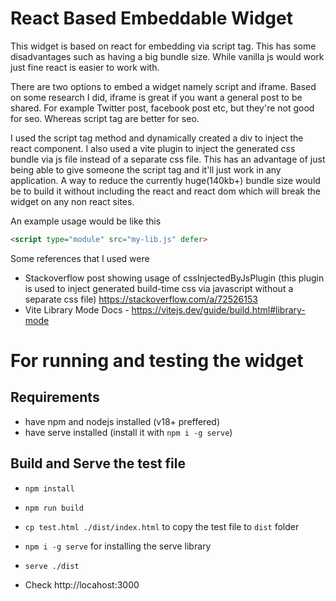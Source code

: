 # React Based Embeddable Widget

This widget is based on react for embedding via script tag. This has some disadvantages such as having a big bundle size. While vanilla js would work just fine react is easier to work with.

There are two options to embed a widget namely script and iframe. Based on some research I did, iframe is great if you want a general post to be shared. For example Twitter post, facebook post etc, but they're not good for seo. Whereas script tag are better for seo.

I used the script tag method and dynamically created a div to inject the react component. I also used a vite plugin to inject the generated css bundle via js file instead of a separate css file. This has an advantage of just being able to give someone the script tag and it'll just work in any application. A way to reduce the currently huge(140kb+) bundle size would be to build it without including the react and react dom which will break the widget on any non react sites.

An example usage would be like this

```html
<script type="module" src="my-lib.js" defer>
```

Some references that I used were

- Stackoverflow post showing usage of cssInjectedByJsPlugin (this plugin is used to inject generated build-time css via javascript without a separate css file) https://stackoverflow.com/a/72526153
- Vite Library Mode Docs - https://vitejs.dev/guide/build.html#library-mode

# For running and testing the widget

## Requirements
- have npm and nodejs installed (v18+ preffered)
- have serve installed (install it with `npm i -g serve`)


## Build and Serve the test file
- `npm install`

- `npm run build`

- `cp test.html ./dist/index.html` to copy the test file to `dist` folder

- `npm i -g serve` for installing the serve library

- `serve ./dist`

- Check http://locahost:3000
